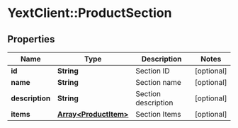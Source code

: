 # YextClient::ProductSection

## Properties
Name | Type | Description | Notes
------------ | ------------- | ------------- | -------------
**id** | **String** | Section ID | [optional] 
**name** | **String** | Section name | [optional] 
**description** | **String** | Section description | [optional] 
**items** | [**Array&lt;ProductItem&gt;**](ProductItem.md) | Section Items | [optional] 


